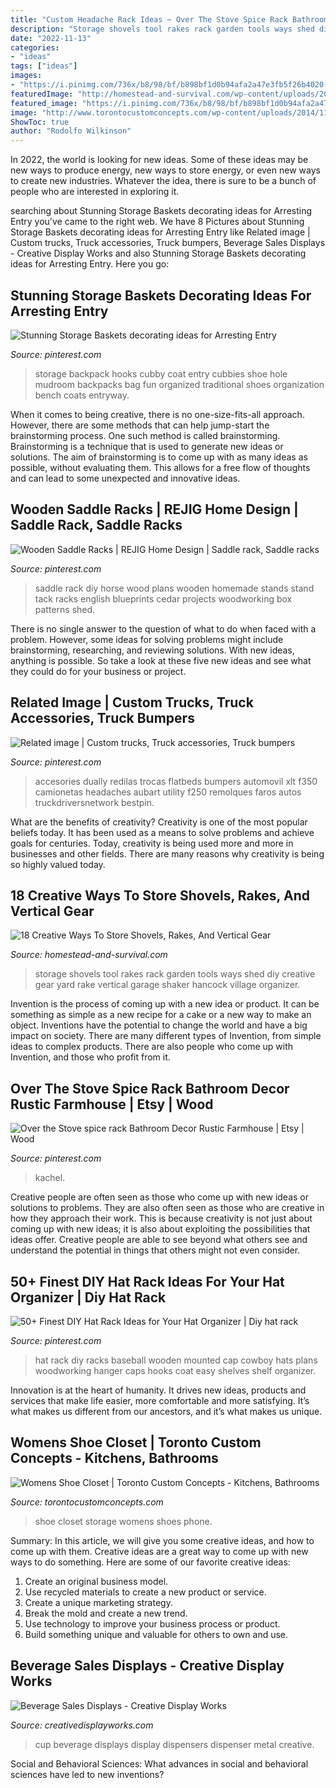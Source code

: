 ```yaml
---
title: "Custom Headache Rack Ideas ~ Over The Stove Spice Rack Bathroom Decor Rustic Farmhouse"
description: "Storage shovels tool rakes rack garden tools ways shed diy creative gear yard rake vertical garage shaker hancock village organizer"
date: "2022-11-13"
categories:
- "ideas"
tags: ["ideas"]
images:
- "https://i.pinimg.com/736x/b8/98/bf/b898bf1d0b94afa2a47e3fb5f26b4020--horse-stables-horse-tack.jpg"
featuredImage: "http://homestead-and-survival.com/wp-content/uploads/2016/02/14-creative-ways-to-store-shovels-rakes-and-vetical-gear.jpg"
featured_image: "https://i.pinimg.com/736x/b8/98/bf/b898bf1d0b94afa2a47e3fb5f26b4020--horse-stables-horse-tack.jpg"
image: "http://www.torontocustomconcepts.com/wp-content/uploads/2014/11/shoe-closet-storage.jpg"
ShowToc: true
author: "Rodolfo Wilkinson"
---
```



In 2022, the world is looking for new ideas. Some of these ideas may be new ways to produce energy, new ways to store energy, or even new ways to create new industries. Whatever the idea, there is sure to be a bunch of people who are interested in exploring it.

	

		
searching about Stunning Storage Baskets decorating ideas for Arresting Entry you've came to the right web. We have 8 Pictures about Stunning Storage Baskets decorating ideas for Arresting Entry like Related image | Custom trucks, Truck accessories, Truck bumpers, Beverage Sales Displays - Creative Display Works and also Stunning Storage Baskets decorating ideas for Arresting Entry. Here you go:
		
    
## Stunning Storage Baskets Decorating Ideas For Arresting Entry

<img loading=lazy src="https://s-media-cache-ak0.pinimg.com/736x/c0/12/27/c012279b84cb5c00a9c0587196a11077.jpg" onerror="this.onerror=null;this.src='https://tse3.mm.bing.net/th?id=OIP.5uZ4oyPsAEp0UuxPvtP_qgHaLH&amp;pid=15.1';" alt="Stunning Storage Baskets decorating ideas for Arresting Entry">

_Source: pinterest.com_

>storage backpack hooks cubby coat entry cubbies shoe hole mudroom backpacks bag fun organized traditional shoes organization bench coats entryway. 

	

When it comes to being creative, there is no one-size-fits-all approach. However, there are some methods that can help jump-start the brainstorming process. One such method is called brainstorming. Brainstorming is a technique that is used to generate new ideas or solutions. The aim of brainstorming is to come up with as many ideas as possible, without evaluating them. This allows for a free flow of thoughts and can lead to some unexpected and innovative ideas.

    
## Wooden Saddle Racks | REJIG Home Design | Saddle Rack, Saddle Racks

<img loading=lazy src="https://i.pinimg.com/736x/b8/98/bf/b898bf1d0b94afa2a47e3fb5f26b4020--horse-stables-horse-tack.jpg" onerror="this.onerror=null;this.src='https://tse1.mm.bing.net/th?id=OIP.mvMfBvKRUTtmT-1pWN0eXQHaHa&amp;pid=15.1';" alt="Wooden Saddle Racks | REJIG Home Design | Saddle rack, Saddle racks">

_Source: pinterest.com_

>saddle rack diy horse wood plans wooden homemade stands stand tack racks english blueprints cedar projects woodworking box patterns shed. 

	

There is no single answer to the question of what to do when faced with a problem. However, some ideas for solving problems might include brainstorming, researching, and reviewing solutions. With new ideas, anything is possible. So take a look at these five new ideas and see what they could do for your business or project.

    
## Related Image | Custom Trucks, Truck Accessories, Truck Bumpers

<img loading=lazy src="https://i.pinimg.com/736x/7c/ed/7a/7ced7a89dd3e4062ae754d7525b64726.jpg" onerror="this.onerror=null;this.src='https://tse1.mm.bing.net/th?id=OIP.Yty2TQ9fLxzHfmEFQfEISAHaFj&amp;pid=15.1';" alt="Related image | Custom trucks, Truck accessories, Truck bumpers">

_Source: pinterest.com_

>accesories dually redilas trocas flatbeds bumpers automovil xlt f350 camionetas headaches aubart utility f250 remolques faros autos truckdriversnetwork bestpin. 

	

What are the benefits of creativity?
Creativity is one of the most popular beliefs today. It has been used as a means to solve problems and achieve goals for centuries. Today, creativity is being used more and more in businesses and other fields. There are many reasons why creativity is being so highly valued today.

    
## 18 Creative Ways To Store Shovels, Rakes, And Vertical Gear

<img loading=lazy src="http://homestead-and-survival.com/wp-content/uploads/2016/02/14-creative-ways-to-store-shovels-rakes-and-vetical-gear.jpg" onerror="this.onerror=null;this.src='https://tse2.mm.bing.net/th?id=OIP.Qm8viBYZqDm8WTsovi7HvgHaJ4&amp;pid=15.1';" alt="18 Creative Ways To Store Shovels, Rakes, And Vertical Gear">

_Source: homestead-and-survival.com_

>storage shovels tool rakes rack garden tools ways shed diy creative gear yard rake vertical garage shaker hancock village organizer. 

	

Invention is the process of coming up with a new idea or product. It can be something as simple as a new recipe for a cake or a new way to make an object. Inventions have the potential to change the world and have a big impact on society. There are many different types of Invention, from simple ideas to complex products. There are also people who come up with Invention, and those who profit from it.

    
## Over The Stove Spice Rack Bathroom Decor Rustic Farmhouse | Etsy | Wood

<img loading=lazy src="https://i.pinimg.com/736x/19/0b/73/190b73463a7e50525fab30888f224287.jpg" onerror="this.onerror=null;this.src='https://tse3.mm.bing.net/th?id=OIP.du4PZP8F1IoydCWK30t6LgHaNK&amp;pid=15.1';" alt="Over the Stove spice rack Bathroom Decor Rustic Farmhouse | Etsy | Wood">

_Source: pinterest.com_

>kachel. 

	

Creative people are often seen as those who come up with new ideas or solutions to problems. They are also often seen as those who are creative in how they approach their work. This is because creativity is not just about coming up with new ideas; it is also about exploiting the possibilities that ideas offer. Creative people are able to see beyond what others see and understand the potential in things that others might not even consider.

    
## 50+ Finest DIY Hat Rack Ideas For Your Hat Organizer | Diy Hat Rack

<img loading=lazy src="https://i.pinimg.com/736x/ea/dd/c8/eaddc815cc641177c04f051b238aea7e.jpg" onerror="this.onerror=null;this.src='https://tse4.mm.bing.net/th?id=OIP.pOhoxt4-9Iju_lfmWSH0SQHaJ3&amp;pid=15.1';" alt="50+ Finest DIY Hat Rack Ideas for Your Hat Organizer | Diy hat rack">

_Source: pinterest.com_

>hat rack diy racks baseball wooden mounted cap cowboy hats plans woodworking hanger caps hooks coat easy shelves shelf organizer. 

	

Innovation is at the heart of humanity. It drives new ideas, products and services that make life easier, more comfortable and more satisfying. It’s what makes us different from our ancestors, and it’s what makes us unique.

    
## Womens Shoe Closet | Toronto Custom Concepts - Kitchens, Bathrooms

<img loading=lazy src="http://www.torontocustomconcepts.com/wp-content/uploads/2014/11/shoe-closet-storage.jpg" onerror="this.onerror=null;this.src='https://tse1.mm.bing.net/th?id=OIP.fzXerZPJ38AymBtlZGF4wAHaKM&amp;pid=15.1';" alt="Womens Shoe Closet | Toronto Custom Concepts - Kitchens, Bathrooms">

_Source: torontocustomconcepts.com_

>shoe closet storage womens shoes phone. 

	

Summary: In this article, we will give you some creative ideas, and how to come up with them.
Creative ideas are a great way to come up with new ways to do something. Here are some of our favorite creative ideas:
1. Create an original business model.
2. Use recycled materials to create a new product or service.
3. Create a unique marketing strategy.
4. Break the mold and create a new trend. 
5. Use technology to improve your business process or product. 
6. Build something unique and valuable for others to own and use.

    
## Beverage Sales Displays - Creative Display Works

<img loading=lazy src="https://www.creativedisplayworks.com/wp-content/uploads/2020/04/Custom-metal-retail-cup-dispenser-768x1024.jpg" onerror="this.onerror=null;this.src='https://tse3.mm.bing.net/th?id=OIP.hzBeWf5E_ncUtud24VnAVAHaJ4&amp;pid=15.1';" alt="Beverage Sales Displays - Creative Display Works">

_Source: creativedisplayworks.com_

>cup beverage displays display dispensers dispenser metal creative. 

	

Social and Behavioral Sciences: What advances in social and behavioral sciences have led to new inventions?
 


